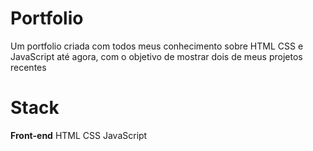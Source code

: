 # Portfolio 
Um portfolio criada com todos meus conhecimento sobre HTML CSS e JavaScript até agora, com o objetivo de mostrar dois de meus projetos recentes
# Stack
**Front-end** HTML CSS JavaScript
